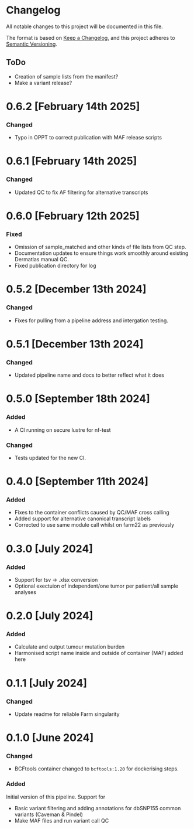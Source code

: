 # Changelog
All notable changes to this project will be documented in this file.

The format is based on [Keep a Changelog](https://keepachangelog.com/en/1.0.0/),
and this project adheres to [Semantic Versioning](https://semver.org/spec/v2.0.0.html).

## ToDo
- Creation of sample lists from the manifest?
- Make a variant release? 



# 0.6.2 [February 14th 2025]
### Changed
- Typo in OPPT to correct publication with MAF release scripts

# 0.6.1 [February 14th 2025]
### Changed
- Updated QC to fix AF filtering for alternative transcripts

# 0.6.0 [February 12th 2025]
### Fixed
- Omission of sample_matched and other kinds of file lists from QC step. 
- Documentation updates to ensure things work smoothly around existing Dermatlas manual QC.
- Fixed publication directory for log 


# 0.5.2 [December 13th 2024]
### Changed
- Fixes for pulling from a pipeline address and intergation testing.

# 0.5.1 [December 13th 2024]
### Changed
- Updated pipeline name and docs to better reflect what it does

# 0.5.0 [September 18th 2024]
### Added
- A CI running on secure lustre for nf-test
### Changed
- Tests updated for the new CI.

# 0.4.0 [September 11th 2024]
### Added
- Fixes to the container conflicts caused by QC/MAF cross calling 
- Added support for alternative canonical transcript labels 
- Corrected to use same module call whilst on farm22 as previously

# 0.3.0 [July 2024]
### Added
- Support for tsv -> .xlsx conversion
- Optional exectuion of independent/one tumor per patient/all sample analyses

# 0.2.0 [July 2024]
### Added
- Calculate and output tumour mutation burden
- Harmonised script name inside and outside of container (MAF) added here

# 0.1.1 [July 2024]
### Changed
- Update readme for reliable Farm singularity

# 0.1.0 [June 2024]
### Changed
- BCFtools container changed to `bcftools:1.20` for dockerising steps.

### Added 
Initial version of this pipeline. Support for 
- Basic variant filtering and adding annotations for dbSNP155 common variants (Caveman & Pindel)
- Make MAF files and run variant call QC

